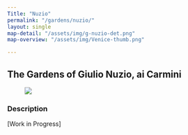 ```yaml
---
Title: "Nuzio"
permalink: "/gardens/nuzio/"
layout: single
map-detail: "/assets/img/g-nuzio-det.png"
map-overview: "/assets/img/Venice-thumb.png"

---
```


## The Gardens of Giulio Nuzio, ai Carmini

<figure><img src="{{ page.map-detail | relative_url }}" class="img-ctr" align="center"/></figure>

### Description

\[Work in Progress\]
